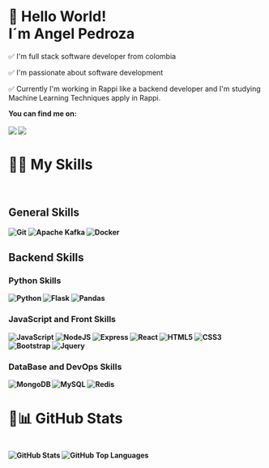 # 👋 Hello World!<br>I´m Angel Pedroza

✅ I'm full stack software developer from colombia

✅ I'm passionate about software development

✅ Currently I'm working in Rappi like a backend developer and I'm studying Machine Learning Techniques apply in Rappi.

<b>You can find me on:<b>
<br>
<br>
[<img src="https://img.shields.io/badge/linkedin-%230077B5.svg?&style=for-the-badge&logo=linkedin&logoColor=white"/>](https://www.linkedin.com/in/angel-omar-pedroza-cardenas-8189a0193/)
[<img src="https://img.shields.io/badge/-Twitter-informational?style=for-the-badge&logo=twitter&logoColor=white"/>](https://twitter.com/AngelPe67860063)

# 🏋️‍♂️ My Skills
<br>
<h2>General Skills</h2>
<img src="https://img.shields.io/badge/git-%23fc6d26.svg?&style=for-the-badge&logo=git&logoColor=white" alt="Git"/>
<img src="https://img.shields.io/badge/kafka-black.svg?&style=for-the-badge&logo=apache&logoColor=white" alt="Apache Kafka"/>
<img src="https://img.shields.io/badge/docker-blue.svg?&style=for-the-badge&logo=docker&logoColor=white" alt="Docker"/>

<br>
<h2>Backend Skills</h2>
<h3>Python Skills</h3>
<img src="https://img.shields.io/badge/python-%233a75a5.svg?&style=for-the-badge&logo=python&logoColor=white" alt="Python"/>
<img src="https://img.shields.io/badge/Flask-000000?style=for-the-badge&logo=flask&logoColor=white" alt="Flask"/>
<img src="https://img.shields.io/badge/pandas-white.svg?&style=for-the-badge&logo=pandas&logoColor=black" alt="Pandas"/>
<br>
<h3>JavaScript and Front Skills</h3>
<img src="https://img.shields.io/badge/javascript-yellow.svg?&style=for-the-badge&logo=javascript&logoColor=%23f7de1e" alt="JavaScript"/>
<img src="https://img.shields.io/badge/node%2Ejs-%2362af43.svg?&style=for-the-badge&logo=node.js&logoColor=white" alt="NodeJS"/>
<img src="https://img.shields.io/badge/express-red.svg?&style=for-the-badge&logo=express&logoColor=white" alt="Express"/>
<img src="https://img.shields.io/badge/react-%2300c4e6.svg?&style=for-the-badge&logo=react&logoColor=white" alt="React"/>
<img src="https://img.shields.io/badge/html5-%23e34f26.svg?&style=for-the-badge&logo=html5&logoColor=white" alt="HTML5"/>
<img src="https://img.shields.io/badge/css3-%233573b5.svg?&style=for-the-badge&logo=css3&logoColor=white" alt="CSS3"/>
<img src="https://img.shields.io/badge/Bootstrap-563D7C?style=for-the-badge&logo=bootstrap&logoColor=white" alt="Bootstrap"/>
<img src="https://img.shields.io/badge/jQuery-0769AD?style=for-the-badge&logo=jquery&logoColor=white" alt="Jquery"/>
<br>
<h3>DataBase and DevOps Skills</h3>
<img src="https://img.shields.io/badge/mongodb-%2368a14a.svg?&style=for-the-badge&logo=mongodb&logoColor=white" alt="MongoDB"/>
<img src="https://img.shields.io/badge/MySQL-00000F?style=for-the-badge&logo=mysql&logoColor=white" alt="MySQL"/>
<img src="https://img.shields.io/badge/redis-white.svg?&style=for-the-badge&logo=redis&logoColor=red" alt="Redis"/>




# 🧍📊 GitHub Stats
<br>
<img src="https://jf-gh-stats.vercel.app/api?username=AngelPedroza&show_icons=true&count_private=true&title_color=3867D6&icon_color=3867D6" alt="GitHub Stats" align="top"/>
<img src="https://jf-gh-stats.vercel.app/api/top-langs/?username=AngelPedroza&layout=compact&hide=java&title_color=3867D6&icon_color=3867D6" alt="GitHub Top Languages" align="top"/>

